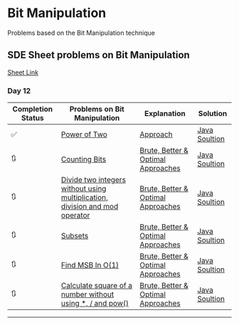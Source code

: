 # Bit Manipulation

Problems based on the Bit Manipulation technique

## SDE Sheet problems on Bit Manipulation

[Sheet Link](https://takeuforward.org/interviews/strivers-sde-sheet-top-coding-interview-problems/)

### Day 12

| Completion Status | Problems on Bit Manipulation | Explanation | Solution |
| --- | --- | --- | --- |
| ✅ | [Power of Two](https://leetcode.com/problems/power-of-two/) | [Approach](#) | [Java Soultion](./src/sde_sheet/IsPowerOfTwo.java) |
| 🔃 | [Counting Bits](https://leetcode.com/problems/counting-bits/) | [Brute, Better & Optimal Approaches](#) | [Java Soultion](./src/sde_sheet/.java) |
| 🔃 | [Divide two integers without using multiplication, division and mod operator](https://www.geeksforgeeks.org/divide-two-integers-without-using-multiplication-division-mod-operator/) | [Brute, Better & Optimal Approaches](#) | [Java Soultion](./src/sde_sheet/.java) |
| 🔃 | [Subsets](https://leetcode.com/problems/subsets/) | [Brute, Better & Optimal Approaches](#) | [Java Soultion](./src/sde_sheet/.java) |
| 🔃 | [Find MSB In O(1)](https://www.codingninjas.com/codestudio/problems/find-msb-in-o-1_1112570) | [Brute, Better & Optimal Approaches](#) | [Java Soultion](./src/sde_sheet/.java) |
| 🔃 | [Calculate square of a number without using \*, / and pow()](https://www.geeksforgeeks.org/calculate-square-of-a-number-without-using-and-pow/) | [Brute, Better & Optimal Approaches](#) | [Java Soultion](./src/sde_sheet/.java) |

---
